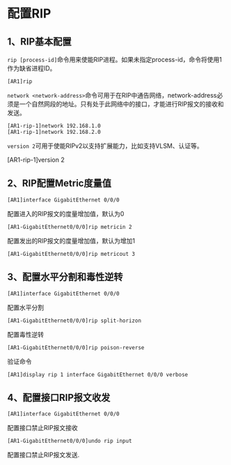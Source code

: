 # 配置RIP

## 1、RIP基本配置

`rip [process-id]`命令用来使能RIP进程。如果未指定process-id，命令将使用1作为缺省进程ID。

```
[AR1]rip
```

`network <network-address>`命令可用于在RIP中通告网络，network-address必须是一个自然网段的地址。只有处于此网络中的接口，才能进行RIP报文的接收和发送。

```
[AR1-rip-1]network 192.168.1.0
[AR1-rip-1]network 192.168.2.0
```

 `version 2`可用于使能RIPv2以支持扩展能力，比如支持VLSM、认证等。 

[AR1-rip-1]version 2

## 2、RIP配置Metric度量值

```
[AR1]interface GigabitEthernet 0/0/0
```

配置进入的RIP报文的度量增加值，默认为0

```
[AR1-GigabitEthernet0/0/0]rip metricin 2
```

配置发出的RIP报文的度量增加值，默认为增加1

```
[AR1-GigabitEthernet0/0/0]rip metricout 3 
```

## 3、配置水平分割和毒性逆转

```
[AR1]interface GigabitEthernet 0/0/0 
```

配置水平分割

```
[AR1-GigabitEthernet0/0/0]rip split-horizon 
```

配置毒性逆转

```
[AR1-GigabitEthernet0/0/0]rip poison-reverse 
```

验证命令

```
[AR1]display rip 1 interface GigabitEthernet 0/0/0 verbose
```

## 4、配置接口RIP报文收发

```
[AR1]interface GigabitEthernet 0/0/0 
```

配置接口禁止RIP报文接收 

```
[AR1-GigabitEthernet0/0/0]undo rip input 
```

配置接口禁止RIP报文发送.